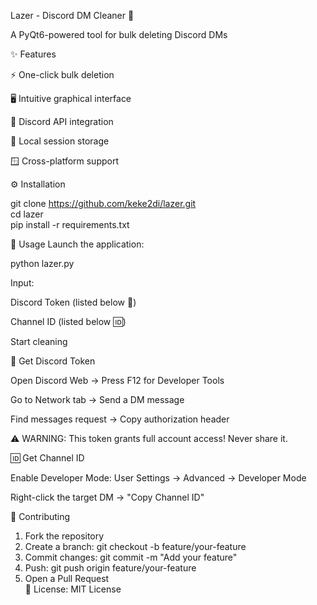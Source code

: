 Lazer - Discord DM Cleaner 🚀
  
A PyQt6-powered tool for bulk deleting Discord DMs
  
✨ Features  
  
⚡ One-click bulk deletion
  
🖥️ Intuitive graphical interface
  
🔄 Discord API integration
  
🔐 Local session storage
  
🪟 Cross-platform support

⚙️ Installation

git clone https://github.com/keke2di/lazer.git  
cd lazer  
pip install -r requirements.txt  

🚀 Usage
Launch the application:

python lazer.py  

Input:

Discord Token (listed below 🔑)
  
Channel ID (listed below 🆔)
  
Start cleaning
  
🔑 Get Discord Token
  
Open Discord Web → Press F12 for Developer Tools

Go to Network tab → Send a DM message

Find messages request → Copy authorization header

⚠️ WARNING: This token grants full account access! Never share it.
  
🆔 Get Channel ID 
  
Enable Developer Mode:
User Settings → Advanced → Developer Mode

Right-click the target DM → "Copy Channel ID"

🤝 Contributing

1. Fork the repository  
2. Create a branch: git checkout -b feature/your-feature  
3. Commit changes: git commit -m "Add your feature"  
4. Push: git push origin feature/your-feature  
5. Open a Pull Request  
📜 License: MIT License 
